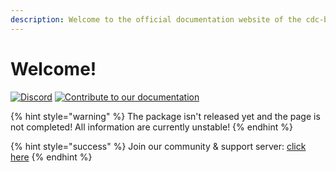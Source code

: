 ```yaml
---
description: Welcome to the official documentation website of the cdc-bot.js npm package!
---
```


# Welcome!

[![Discord](https://img.shields.io/discord/845696357406998588?color=blue&label=Discord&logo=discord&logoColor=white)](https://discord.gg/djcSRFPPaN) [![Contribute to our documentation](https://img.shields.io/github/contributors/cdc-bot-js-npm/documentation?label=Documentation%20Contributors)](https://github.com/cdc-bot-js-npm/documentation)

{% hint style="warning" %}
The package isn't released yet and the page is not completed! All information are currently unstable!
{% endhint %}

{% hint style="success" %}
Join our community & support server: [click here](https://discord.gg/HmtpbraCnk)
{% endhint %}

